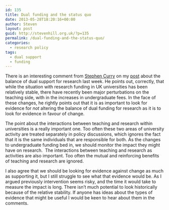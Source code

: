 ```yaml
---
id: 135
title: Dual funding and the status quo
date: 2013-05-28T18:20:16+00:00
author: Steven
layout: post
guid: http://stevenhill.org.uk/?p=135
permalink: /dual-funding-and-the-status-quo/
categories:
  - research policy
tags:
  - dual support
  - funding
---
```

There is an interesting comment from [Stephen Curry](http://occamstypewriter.org/scurry/) on my [post](http://stevenhill.org.uk/2013/05/24/balance-in-dual-funding-for-research/) about the balance of dual support for research last week. He points out, correctly, that while the situation with research funding in UK universities has been relatively stable, there have recently been major perturbations on the teaching side, with in the increases in undergraduate fees. In the face of these changes, he rightly points out that it is as important to look for evidence for _not_ altering the balance of dual funding for research as it is to look for evidence in favour of change.

The point about the interactions between teaching and research within universities is a really important one. Too often these two areas of university activity are treated separately in policy discussions, which ignores the fact that it is the same individuals that are responsible for both. As the changes to undergraduate funding bed in, we should monitor the impact they might have on research.  The interactions between teaching and research as activities are also important. Too often the mutual and reinforcing benefits of teaching and research are ignored.

I also agree that we should be looking for evidence against change as much as supporting it, but I still struggle to see what that evidence would be. As I argued previously intervention seems risky, and the time it would take to measure the impact is long. There isn&#8217;t much potential to look historically because of the relative stability. If anyone has ideas about the types of evidence that might be useful I would be keen to hear about them in the comments.